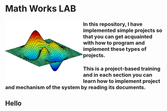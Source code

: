 # Math Works LAB

<img src="https://github.com/arash-mehrzadi/arash-mehrzadi/blob/main/temp/MWG.gif" align="left" alt="Micro" width="250" height="200">

### In this repository, I have implemented simple projects so that you can get acquainted with how to program and implement these types of projects.

### This is a project-based training and in each section you can learn how to implement project and mechanism of the system by reading its documents.
</img>

## Hello
